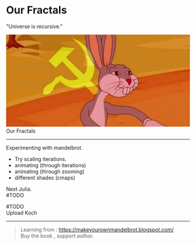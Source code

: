# Our Fractals

"Universe is recursive."  

![bugsmebruh](bugsmebruh.jpg)
Our Fractals


---

Experimenting with mandelbrot.  
- Try scaling iterations.
- animating (through iterations)
- animating (through zooming)
- different shades (cmaps)

Next Julia.  
#TODO  

#TODO  
Upload Koch


---

> Learning from :
<https://makeyourownmandelbrot.blogspot.com/>  
Buy the book , support author.
